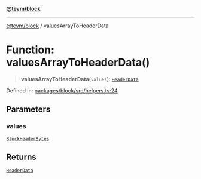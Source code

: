 [**@tevm/block**](../README.md)

***

[@tevm/block](../globals.md) / valuesArrayToHeaderData

# Function: valuesArrayToHeaderData()

> **valuesArrayToHeaderData**(`values`): [`HeaderData`](../interfaces/HeaderData.md)

Defined in: [packages/block/src/helpers.ts:24](https://github.com/evmts/tevm-monorepo/blob/main/packages/block/src/helpers.ts#L24)

## Parameters

### values

[`BlockHeaderBytes`](../type-aliases/BlockHeaderBytes.md)

## Returns

[`HeaderData`](../interfaces/HeaderData.md)
